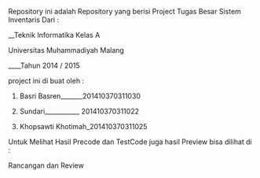 Repository ini adalah Repository yang berisi Project Tugas Besar Sistem Inventaris Dari :                               

__Teknik Informatika Kelas A                                                                                          
  
Universitas Muhammadiyah Malang

____Tahun 2014 / 2015


project ini di buat oleh :

1. Basri Basren_______201410370311030

2. Sundari___________ 201410370311022

3. Khopsawti Khotimah_201410370311025

Untuk Melihat Hasil Precode dan TestCode juga hasil Preview bisa dilihat di :

Rancangan dan Review
